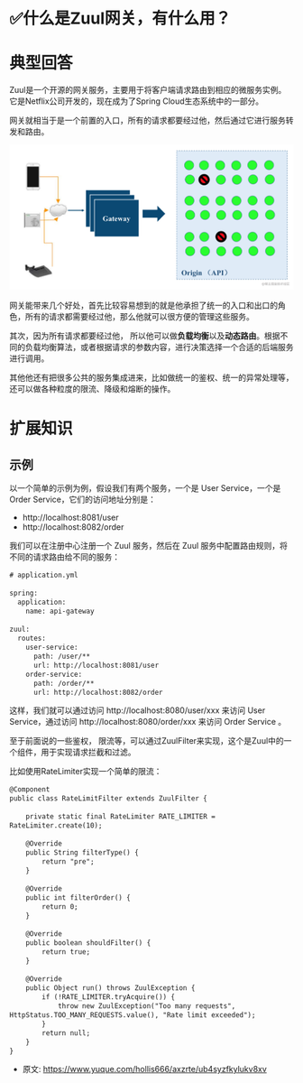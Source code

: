 # ✅什么是Zuul网关，有什么用？
<!--page header-->

<a name="lwa4K"></a>
# 典型回答

Zuul是一个开源的网关服务，主要用于将客户端请求路由到相应的微服务实例。它是Netflix公司开发的，现在成为了Spring Cloud生态系统中的一部分。

网关就相当于是一个前置的入口，所有的请求都要经过他，然后通过它进行服务转发和路由。

![](./img/DV47TwR2gKcf01LQ/1681548771739-ceb1ed3e-47f0-49bb-9dc0-3903123033db-111389.png)


网关能带来几个好处，首先比较容易想到的就是他承担了统一的入口和出口的角色，所有的请求都需要经过他，那么他就可以很方便的管理这些服务。

其次，因为所有请求都要经过他， 所以他可以做**负载均衡**以及**动态路由**。根据不同的负载均衡算法，或者根据请求的参数内容，进行决策选择一个合适的后端服务进行调用。

其他他还有把很多公共的服务集成进来，比如做统一的鉴权、统一的异常处理等，还可以做各种粒度的限流、降级和熔断的操作。

<a name="YR5pI"></a>
# 扩展知识

<a name="Bww6O"></a>
## 示例

以一个简单的示例为例，假设我们有两个服务，一个是 User Service，一个是 Order Service，它们的访问地址分别是：

-  http://localhost:8081/user
-  http://localhost:8082/order

我们可以在注册中心注册一个 Zuul 服务，然后在 Zuul 服务中配置路由规则，将不同的请求路由给不同的服务：

```
# application.yml

spring:
  application:
    name: api-gateway

zuul:
  routes:
    user-service:
      path: /user/**
      url: http://localhost:8081/user
    order-service:
      path: /order/**
      url: http://localhost:8082/order

```

这样，我们就可以通过访问 http://localhost:8080/user/xxx 来访问 User Service，通过访问 http://localhost:8080/order/xxx 来访问 Order Service 。

至于前面说的一些鉴权， 限流等，可以通过ZuulFilter来实现，这个是Zuul中的一个组件，用于实现请求拦截和过滤。

比如使用RateLimiter实现一个简单的限流：

```
@Component
public class RateLimitFilter extends ZuulFilter {

    private static final RateLimiter RATE_LIMITER = RateLimiter.create(10);

    @Override
    public String filterType() {
        return "pre";
    }

    @Override
    public int filterOrder() {
        return 0;
    }

    @Override
    public boolean shouldFilter() {
        return true;
    }

    @Override
    public Object run() throws ZuulException {
        if (!RATE_LIMITER.tryAcquire()) {
            throw new ZuulException("Too many requests", HttpStatus.TOO_MANY_REQUESTS.value(), "Rate limit exceeded");
        }
        return null;
    }
}

```




<!--page footer-->
- 原文: <https://www.yuque.com/hollis666/axzrte/ub4syzfkylukv8xv>